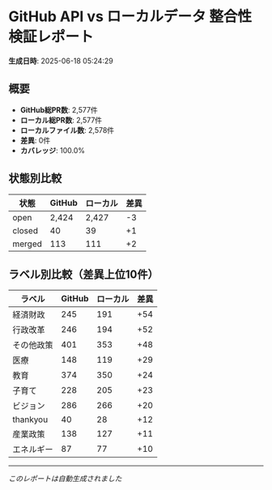 # GitHub API vs ローカルデータ 整合性検証レポート

**生成日時**: 2025-06-18 05:24:29

## 概要

- **GitHub総PR数**: 2,577件
- **ローカル総PR数**: 2,577件
- **ローカルファイル数**: 2,578件
- **差異**: 0件
- **カバレッジ**: 100.0%

## 状態別比較

| 状態 | GitHub | ローカル | 差異 |
|------|--------|----------|------|
| open | 2,424 | 2,427 | -3 |
| closed | 40 | 39 | +1 |
| merged | 113 | 111 | +2 |

## ラベル別比較（差異上位10件）

| ラベル | GitHub | ローカル | 差異 |
|--------|--------|----------|------|
| 経済財政 | 245 | 191 | +54 |
| 行政改革 | 246 | 194 | +52 |
| その他政策 | 401 | 353 | +48 |
| 医療 | 148 | 119 | +29 |
| 教育 | 374 | 350 | +24 |
| 子育て | 228 | 205 | +23 |
| ビジョン | 286 | 266 | +20 |
| thankyou | 40 | 28 | +12 |
| 産業政策 | 138 | 127 | +11 |
| エネルギー | 87 | 77 | +10 |

---
*このレポートは自動生成されました*